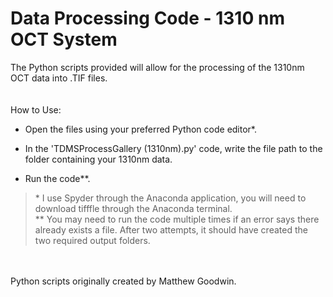 # Data Processing Code - 1310 nm OCT System
The Python scripts provided will allow for the processing of the 1310nm OCT data into .TIF files. \
\
\
How to Use: 
* Open the files using your preferred Python code editor*.

* In the 'TDMSProcessGallery (1310nm).py' code, write the file path to the folder containing your 1310nm data.

* Run the code**. 

>\* I use Spyder through the Anaconda application, you will need to download tifffle through the Anaconda terminal. \
\** You may need to run the code multiple times if an error says there already exists a file. After two attempts, it should have created the two required output folders.

\
\
Python scripts originally created by Matthew Goodwin.
